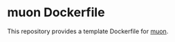# muon Dockerfile

This repository provides a template Dockerfile for [muon](https://github.com/pmbio/muon).
